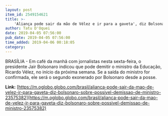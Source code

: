 ```yaml
---
layout: post
item_id: 2549154621
title: >-
    'Aliança pode sair da mão de Vélez e ir para a gaveta', diz Bolsonaro sobre possível demissão de ministro
author: Tatu D'Oquei
date: 2019-04-05 07:56:00
pub_date: 2019-04-05 07:56:00
time_added: 2019-04-06 00:18:05
category: 
---
```


BRASÍLIA - Em café da manhã com jornalistas nesta sexta-feira, o presidente Jair Bolsonaro indicou que pode demitir o ministro da Educação, Ricardo Vélez, no início da próxima semana. Se a saída do ministro for confirmada, ele será o segundo exonerado por Bolsonaro desde a posse.

**Link:** [https://m.oglobo.globo.com/brasil/alianca-pode-sair-da-mao-de-velez-ir-para-gaveta-diz-bolsonaro-sobre-possivel-demissao-de-ministro-23575382](https://m.oglobo.globo.com/brasil/alianca-pode-sair-da-mao-de-velez-ir-para-gaveta-diz-bolsonaro-sobre-possivel-demissao-de-ministro-23575382)

